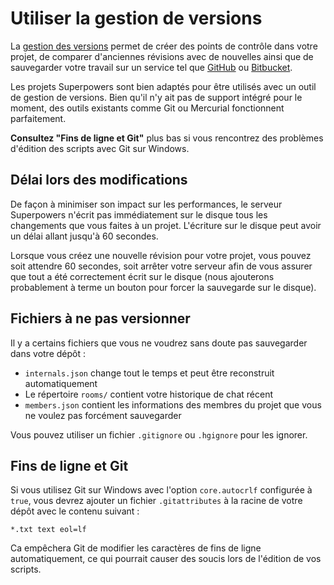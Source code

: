 # Utiliser la gestion de versions

La [gestion des versions](https://fr.wikipedia.org/wiki/Gestion_de_versions) permet de créer des points de contrôle dans votre projet, de comparer d'anciennes révisions avec de nouvelles ainsi que de sauvegarder votre travail sur un service tel que [GitHub](https://github.com/) ou [Bitbucket](https://bitbucket.org/).

Les projets Superpowers sont bien adaptés pour être utilisés avec un outil de gestion de versions. Bien qu'il n'y ait pas de support intégré pour le moment, des outils existants comme Git ou Mercurial fonctionnent parfaitement.

<div class="note">
  <b>Consultez "Fins de ligne et Git"</b> plus bas si vous rencontrez des problèmes d'édition des scripts avec Git sur Windows.
</div>

## Délai lors des modifications

De façon à minimiser son impact sur les performances, le serveur Superpowers n'écrit pas immédiatement sur le disque tous les changements que vous faites à un projet. L'écriture sur le disque peut avoir un délai allant jusqu'à 60 secondes.

Lorsque vous créez une nouvelle révision pour votre projet, vous pouvez soit attendre 60 secondes, soit arrêter votre serveur afin de vous assurer que tout a été correctement écrit sur le disque (nous ajouterons probablement à terme un bouton pour forcer la sauvegarde sur le disque).

## Fichiers à ne pas versionner

Il y a certains fichiers que vous ne voudrez sans doute pas sauvegarder dans votre dépôt :

  * `internals.json` change tout le temps et peut être reconstruit automatiquement
  * Le répertoire `rooms/` contient votre historique de chat récent
  * `members.json` contient les informations des membres du projet que vous ne voulez pas forcément sauvegarder

Vous pouvez utiliser un fichier `.gitignore` ou `.hgignore` pour les ignorer.

## Fins de ligne et Git

Si vous utilisez Git sur Windows avec l'option `core.autocrlf` configurée à `true`, vous devrez ajouter un fichier `.gitattributes` à la racine de votre dépôt avec le contenu suivant :

```
*.txt text eol=lf
```

Ca empêchera Git de modifier les caractères de fins de ligne automatiquement, ce qui pourrait causer des soucis lors de l'édition de vos scripts.
